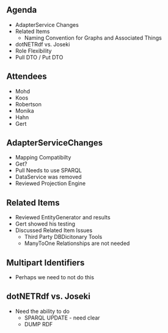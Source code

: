 ## Agenda ##
  * AdapterService Changes
  * Related Items
    * Naming Convention for Graphs and Associated Things
  * dotNETRdf vs. Joseki
  * Role Flexibility
  * Pull DTO / Put DTO

## Attendees ##
  * Mohd
  * Koos
  * Robertson
  * Monika
  * Hahn
  * Gert

## AdapterServiceChanges ##
  * Mapping Compatibilty
  * Get?
  * Pull Needs to use SPARQL
  * DataService was removed
  * Reviewed Projection Engine

## Related Items ##
  * Reviewed EntityGenerator and results
  * Gert showed his testing
  * Discussed Related Item Issues
    * Third Party DBDicitonary Tools
    * ManyToOne Relationships are not needed

## Multipart Identifiers ##
  * Perhaps we need to not do this

## dotNETRdf vs. Joseki ##
  * Need the ability to do
    * SPARQL UPDATE - need clear
    * DUMP RDF